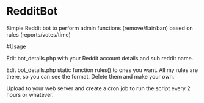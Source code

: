 # RedditBot
Simple Reddit bot to perform admin functions (remove/flair/ban) based on rules (reports/votes/time)

#Usage

Edit bot_details.php with your Reddit account details and sub reddit name.

Edit bot_details.php static function rules() to ones you want. All my rules are there, so you can see the format. Delete them and make your own.

Upload to your web server and create a cron job to run the script every 2 hours or whatever.   